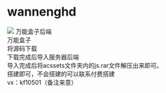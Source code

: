 # wannenghd

<img src="http://47.111.127.101/assets/upload/images/chouren_64804dae30bd2.jpg">
万能盒子后端
<br>
万能盒子
<br>
将源码下载
<br>
下载完成后导入服务器后端
<br>
导入完成后将acssets文件夹内的js.rar文件解压出来即可。
<br>
搭建即可，不会搭建的可以联系付费搭建
<br>
vx：kf10501（备注来意）
